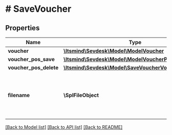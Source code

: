 # # SaveVoucher

## Properties

Name | Type | Description | Notes
------------ | ------------- | ------------- | -------------
**voucher** | [**\Itsmind\\Sevdesk\Model\ModelVoucher**](ModelVoucher.md) |  |
**voucher_pos_save** | [**\Itsmind\\Sevdesk\Model\ModelVoucherPos**](ModelVoucherPos.md) |  | [optional]
**voucher_pos_delete** | [**\Itsmind\\Sevdesk\Model\SaveVoucherVoucherPosDelete**](SaveVoucherVoucherPosDelete.md) |  | [optional]
**filename** | **\SplFileObject** | Filename of a previously upload file which should be attached. | [optional]

[[Back to Model list]](../../README.md#models) [[Back to API list]](../../README.md#endpoints) [[Back to README]](../../README.md)
